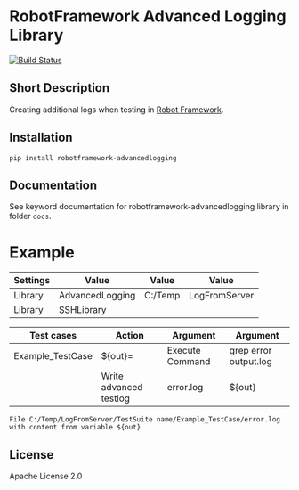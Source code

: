 # RobotFramework Advanced Logging Library

[![Build Status](https://travis-ci.org/peterservice-rnd/robotframework-advancedlogging.svg?branch=master)](https://travis-ci.org/peterservice-rnd/robotframework-advancedlogging)

Short Description
---

Creating additional logs when testing in [Robot Framework](http://www.robotframework.org).

Installation
---

```
pip install robotframework-advancedlogging
```

Documentation
---

See keyword documentation for robotframework-advancedlogging library in folder `docs`.

# Example
| Settings | Value | Value  | Value  |
|----|----|---|----|
| Library     |  AdvancedLogging   | C:/Temp  |   LogFromServer |
| Library     |  SSHLibrary        |          |                 |


| Test cases       | Action                    | Argument        | Argument               |
|------------------|---------------------------|-----------------|------------------------|
| Example_TestCase | ${out}=                   | Execute Command |  grep error output.log |
|                  | Write advanced testlog    | error.log       | ${out}                 |


``` 
File C:/Temp/LogFromServer/TestSuite name/Example_TestCase/error.log  with content from variable ${out}
```

License
---

Apache License 2.0



